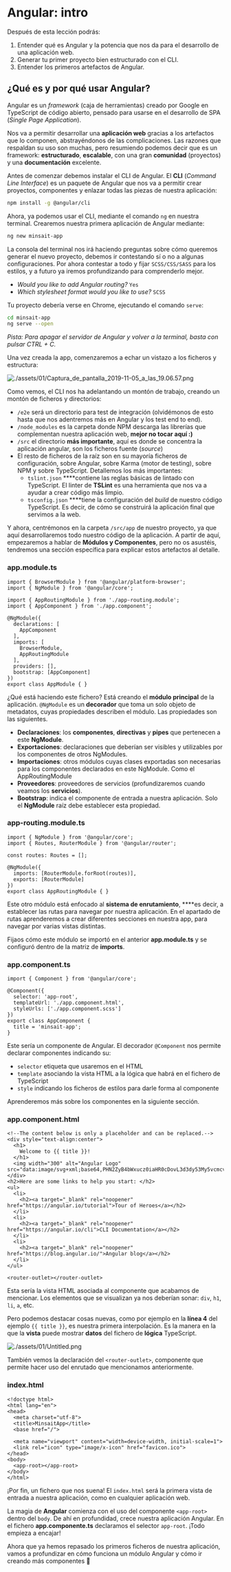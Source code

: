 # Angular: intro

Después de esta lección podrás:

1. Entender qué es Angular y la potencia que nos da para el desarrollo de una aplicación web.
2. Generar tu primer proyecto bien estructurado con el CLI.
3. Entender los primeros artefactos de Angular.

## ¿Qué es y por qué usar Angular?

Angular es un *framework* (caja de herramientas) creado por Google en TypeScript de código abierto, pensado para usarse en el desarrollo de SPA (*Single Page Application*).

Nos va a permitir desarrollar una **aplicación web** gracias a los artefactos que lo componen, abstrayéndonos de las complicaciones. Las razones que respaldan su uso son muchas, pero resumiendo podemos decir que es un framework: **estructurado**, **escalable**, con una gran **comunidad** (proyectos) y una **documentación** excelente.

Antes de comenzar debemos instalar el CLI de Angular. El **CLI** (*Command Line Interface*) es un paquete de Angular que nos va a permitir crear proyectos, componentes y enlazar todas las piezas de nuestra aplicación:

```bash
npm install -g @angular/cli
```

Ahora, ya podemos usar el CLI, mediante el comando `ng` en nuestra terminal. Crearemos nuestra primera aplicación de Angular mediante:

```bash
ng new minsait-app
```

La consola del terminal nos irá haciendo preguntas sobre cómo queremos generar el nuevo proyecto, debemos ir contestando sí o no a algunas configuraciones. Por ahora contestar a todo y fijar `SCSS/CSS/SASS` para los estilos, y a futuro ya iremos profundizando para comprenderlo mejor.

- *Would you like to add Angular routing?* `Yes`
- *Which stylesheet format would you like to use?* `SCSS`

Tu proyecto debería verse en Chrome, ejecutando el comando `serve`:

```bash
cd minsait-app
ng serve --open
```

*Pista: Para apagar el servidor de Angular y volver a la terminal, basta con pulsar CTRL + C.*

Una vez creada la app, comenzaremos a echar un vistazo a los ficheros y estructura:

![./assets/01/Captura_de_pantalla_2019-11-05_a_las_19.06.57.png](./assets/01/Captura_de_pantalla_2019-11-05_a_las_19.06.57.png)

Como vemos, el CLI nos ha adelantando un montón de trabajo, creando un montón de ficheros y directorios:

- `/e2e` será un directorio para test de integración (olvidémonos de esto hasta que nos adentremos más en Angular y los test end to end).
- `/node_modules` es la carpeta donde NPM descarga las librerías que complementan nuestra aplicación web, **mejor no tocar aquí :)**
- `/src` el directorio **más importante**, aquí es donde se concentra la aplicación angular, son los ficheros fuente (*source*)
- El resto de ficheros de la raíz son en su mayoría ficheros de configuración, sobre Angular, sobre Karma (motor de testing), sobre NPM y sobre TypeScript. Detallemos los más importantes:
    - `tslint.json` ****contiene las reglas básicas de lintado con TypeScript. El linter de **TSLint** es una herramienta que nos va a ayudar a crear código más limpio.
    - `tsconfig.json` ****tiene la configuración del *build* de nuestro código TypeScript. Es decir, de cómo se construirá la aplicación final que servimos a la web.

Y ahora, centrémonos en la carpeta `/src/app` de nuestro proyecto, ya que aquí desarrollaremos todo nuestro código de la aplicación. A partir de aquí, empezaremos a hablar de **Módulos y Componentes**, pero no os asustéis, tendremos una sección específica para explicar estos artefactos al detalle.

### app.module.ts

```tsx
import { BrowserModule } from '@angular/platform-browser';
import { NgModule } from '@angular/core';

import { AppRoutingModule } from './app-routing.module';
import { AppComponent } from './app.component';

@NgModule({
  declarations: [
    AppComponent
  ],
  imports: [
    BrowserModule,
    AppRoutingModule
  ],
  providers: [],
  bootstrap: [AppComponent]
})
export class AppModule { }
```

¿Qué está haciendo este fichero? Está creando el **módulo principal** de la aplicación. `@NgModule` es un **decorador** que toma un solo objeto de metadatos, cuyas propiedades describen el módulo. Las propiedades son las siguientes.

- **Declaraciones**: los **componentes**, **directivas** y **pipes** que pertenecen a este **NgModule**.
- **Exportaciones**: declaraciones que deberían ser visibles y utilizables por los componentes de otros NgModules.
- **Importaciones**: otros módulos cuyas clases exportadas son necesarias para los componentes declarados en este NgModule. Como el AppRoutingModule
- **Proveedores**: proveedores de servicios (profundizaremos cuando veamos los **servicios**).
- **Bootstrap**: indica el componente de entrada a nuestra aplicación. Solo el **NgModule** raíz debe establecer esta propiedad.

### app-routing.module.ts

```tsx
import { NgModule } from '@angular/core';
import { Routes, RouterModule } from '@angular/router';

const routes: Routes = [];

@NgModule({
  imports: [RouterModule.forRoot(routes)],
  exports: [RouterModule]
})
export class AppRoutingModule { }
```

Este otro módulo está enfocado al **sistema de enrutamiento**, ****es decir, a establecer las rutas para navegar por nuestra aplicación. En el apartado de rutas aprenderemos a crear diferentes secciones en nuestra app, para navegar por varias vistas distintas.

Fijaos cómo este módulo se importó en el anterior **app.module.ts** y se configuró dentro de la matriz de **imports**.

### app.component.ts

```tsx
import { Component } from '@angular/core';

@Component({
  selector: 'app-root',
  templateUrl: './app.component.html',
  styleUrls: ['./app.component.scss']
})
export class AppComponent {
  title = 'minsait-app';
}
```

Este sería un componente de Angular. El decorador `@Component` nos permite declarar componentes indicando su:

- `selector` etiqueta que usaremos en el HTML
- `template` asociando la vista HTML a la lógica que habrá en el fichero de TypeScript
- `style` indicando los ficheros de estilos para darle forma al componente

Aprenderemos más sobre los componentes en la siguiente sección.

### app.component.html

```tsx
<!--The content below is only a placeholder and can be replaced.-->
<div style="text-align:center">
  <h1>
    Welcome to {{ title }}!
  </h1>
  <img width="300" alt="Angular Logo" src="data:image/svg+xml;base64,PHN2ZyB4bWxucz0iaHR0cDovL3d3dy53My5vcmcvMjAwMC9zdmciIHZpZXdCb3g9IjAgMCAyNTAgMjUwIj4KICAgIDxwYXRoIGZpbGw9IiNERDAwMzEiIGQ9Ik0xMjUgMzBMMzEuOSA2My4ybDE0LjIgMTIzLjFMMTI1IDIzMGw3OC45LTQzLjcgMTQuMi0xMjMuMXoiIC8+CiAgICA8cGF0aCBmaWxsPSIjQzMwMDJGIiBkPSJNMTI1IDMwdjIyLjItLjFWMjMwbDc4LjktNDMuNyAxNC4yLTEyMy4xTDEyNSAzMHoiIC8+CiAgICA8cGF0aCAgZmlsbD0iI0ZGRkZGRiIgZD0iTTEyNSA1Mi4xTDY2LjggMTgyLjZoMjEuN2wxMS43LTI5LjJoNDkuNGwxMS43IDI5LjJIMTgzTDEyNSA1Mi4xem0xNyA4My4zaC0zNGwxNy00MC45IDE3IDQwLjl6IiAvPgogIDwvc3ZnPg==">
</div>
<h2>Here are some links to help you start: </h2>
<ul>
  <li>
    <h2><a target="_blank" rel="noopener" href="https://angular.io/tutorial">Tour of Heroes</a></h2>
  </li>
  <li>
    <h2><a target="_blank" rel="noopener" href="https://angular.io/cli">CLI Documentation</a></h2>
  </li>
  <li>
    <h2><a target="_blank" rel="noopener" href="https://blog.angular.io/">Angular blog</a></h2>
  </li>
</ul>

<router-outlet></router-outlet>
```

Esta sería la vista HTML asociada al componente que acabamos de mencionar. Los elementos que se visualizan ya nos deberían sonar: `div`, `h1`, `li`, `a`, etc.

Pero podemos destacar cosas nuevas, como por ejemplo en la **línea 4** del ejemplo `{{ title }}`, es nuestra primera interpolación. Es la manera en la que la **vista** puede mostrar **datos** del fichero de **lógica** TypeScript.

![./assets/01/Untitled.png](./assets/01/Untitled.png)

También vemos la declaración del `<router-outlet>`, componente que permite hacer uso del enrutado que mencionamos anteriormente.

### index.html

```tsx
<!doctype html>
<html lang="en">
<head>
  <meta charset="utf-8">
  <title>MinsaitApp</title>
  <base href="/">

  <meta name="viewport" content="width=device-width, initial-scale=1">
  <link rel="icon" type="image/x-icon" href="favicon.ico">
</head>
<body>
  <app-root></app-root>
</body>
</html>
```

¡Por fin, un fichero que nos suena! El `index.html` será la primera vista de entrada a nuestra aplicación, como en cualquier aplicación web.

La magia de **Angular** comienza con el uso del componente `<app-root>` dentro del `body`. De ahí en profundidad, crece nuestra aplicación Angular. En el fichero **app.componente.ts** declaramos el selector `app-root`. ¡Todo empieza a encajar!

Ahora que ya hemos repasado los primeros ficheros de nuestra aplicación, vamos a profundizar en cómo funciona un módulo Angular y cómo ir creando más componentes 🚀